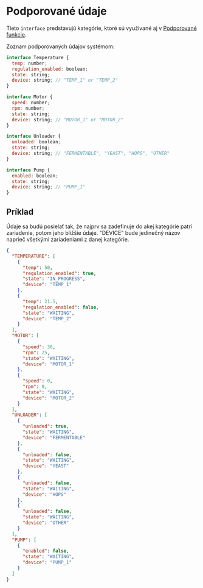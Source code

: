 ---
---

# Podporované údaje

Tieto `interface` predstavujú kategórie, ktoré sú využívané aj v [Podporované funkcie](supported-functions.md).

Zoznam podporovaných údajov systémom:

```js
interface Temperature {
  temp: number;
  regulation_enabled: boolean;
  state: string;
  device: string; // "TEMP_1" or "TEMP_2"
}

interface Motor {
  speed: number;
  rpm: number;
  state: string;
  device: string; // "MOTOR_1" or "MOTOR_2"
}

interface Unloader {
  unloaded: boolean;
  state: string;
  device: string; // "FERMENTABLE", "YEAST", "HOPS", "OTHER"
}

interface Pump {
  enabled: boolean;
  state: string;
  device: string; // "PUMP_1"
}
```

## Príklad

Údaje sa budú posielať tak, že najprv sa zadefinuje do akej kategórie patrí zariadenie, potom jeho bližšie údaje. "DEVICE" bude jedinečný názov naprieč všetkými zariadeniami z danej kategórie.

```json title="Príklad posielaných údajov"
{
  "TEMPERATURE": [
    {
      "temp": 50,
      "regulation_enabled": true,
      "state": "IN_PROGRESS",
      "device": "TEMP_1"
    },
    {
      "temp": 21.5,
      "regulation_enabled": false,
      "state": "WAITING",
      "device": "TEMP_2"
    }
  ],
  "MOTOR": [
    {
      "speed": 30,
      "rpm": 25,
      "state": "WAITING",
      "device": "MOTOR_1"
    },
    {
      "speed": 0,
      "rpm": 0,
      "state": "WAITING",
      "device": "MOTOR_2"
    }
  ],
  "UNLOADER": [
    {
      "unloaded": true,
      "state": "WAITING",
      "device": "FERMENTABLE"
    },
    {
      "unloaded": false,
      "state": "WAITING",
      "device": "YEAST"
    },
    {
      "unloaded": false,
      "state": "WAITING",
      "device": "HOPS"
    },
    {
      "unloaded": false,
      "state": "WAITING",
      "device": "OTHER"
    }
  ],
  "PUMP": [
    {
      "enabled": false,
      "state": "WAITING",
      "device": "PUMP_1"
    }
  ]
}
```
